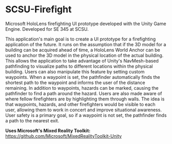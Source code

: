 
# SCSU-Firefight

Microsoft HoloLens firefighting UI prototype developed with the Unity Game Engine. Developed for SE 345 at SCSU.

This application's main goal is to create a UI prototype for a firefighting application of the future. It runs on the assumption that if the 3D model for a building can be acquired ahead of time, a HoloLens World Anchor can be used to anchor the 3D model in the physical location of the actual building. This allows the application to take advantage of Unity's NavMesh-based pathfinding to visualize paths to different locations within the physical building. Users can also manipulate this feature by setting custom waypoints. When a waypoint is set, the pathfinder automatically finds the shortest path to the waypoint and informs the user of the distance remaining. In addition to waypoints, hazards can be marked, causing the pathfinder to find a path around the hazard. Users are also made aware of where fellow firefighters are by highlighting them through walls. The idea is that waypoints, hazards, and other firefighters would be visible to each user, allowing them to work in concert and improve situational awareness. User safety is a primary goal, so if a waypoint is not set, the pathfinder finds a path to the nearest exit.

**Uses Microsoft's Mixed Reality Toolkit:** https://github.com/Microsoft/MixedRealityToolkit-Unity
